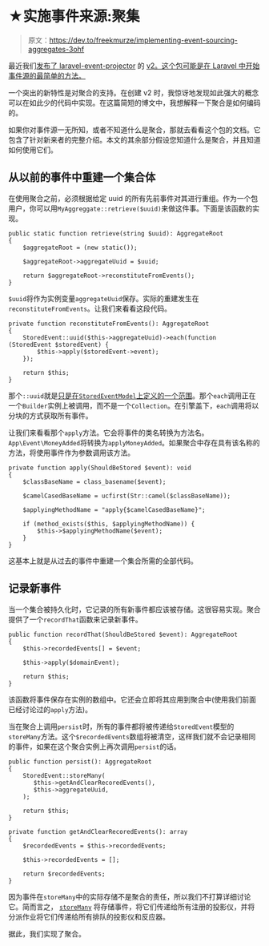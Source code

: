 # ★实施事件来源:聚集

> 原文：<https://dev.to/freekmurze/implementing-event-sourcing-aggregates-3ohf>

最近我们[发布了 laravel-event-projector](https://freek.dev/laravel-event-projector-v2-has-been-released) 的 [v2。这个包可能是在 Laravel 中开始事件源的最简单的方法。](https://docs.spatie.be/laravel-event-projector/v2/introduction)

一个突出的新特性是对聚合的支持。在创建 v2 时，我惊讶地发现如此强大的概念可以在如此少的代码中实现。在这篇简短的博文中，我想解释一下聚合是如何编码的。

如果你对事件源一无所知，或者不知道什么是聚合，那就去看看这个包的文档。它包含了针对新来者的完整介绍。本文的其余部分假设您知道什么是聚合，并且知道如何使用它们。

## 从以前的事件中重建一个集合体

在使用聚合之前，必须根据给定 uuid 的所有先前事件对其进行重组。作为一个包用户，你可以用`MyAggreggate::retrieve($uuid)`来做这件事。下面是该函数的实现。

```
public static function retrieve(string $uuid): AggregateRoot
{
    $aggregateRoot = (new static());

    $aggregateRoot->aggregateUuid = $uuid;

    return $aggregateRoot->reconstituteFromEvents();
} 
```

`$uuid`将作为实例变量`aggregateUuid`保存。实际的重建发生在`reconstituteFromEvents`。让我们来看看这段代码。

```
private function reconstituteFromEvents(): AggregateRoot
{
    StoredEvent::uuid($this->aggregateUuid)->each(function (StoredEvent $storedEvent) {
        $this->apply($storedEvent->event);
    });

    return $this;
} 
```

那个`::uuid`就是[只是在`StoredEventModel`上定义的一个范围](https://github.com/spatie/laravel-event-projector/blob/47f9d7a6479a1860e91956229a4463a706559c68/src/Models/StoredEvent.php#L59-L62)。那个`each`调用正在一个`Builder`实例上被调用，而不是一个`Collection`。在引擎盖下，`each`调用将以分块的方式获取所有事件。

让我们来看看那个`apply`方法。它会将事件的类名转换为方法名。`App\Event\MoneyAdded`将转换为`applyMoneyAdded`。如果聚合中存在具有该名称的方法，将使用事件作为参数调用该方法。

```
private function apply(ShouldBeStored $event): void
{
    $classBaseName = class_basename($event);

    $camelCasedBaseName = ucfirst(Str::camel($classBaseName));

    $applyingMethodName = "apply{$camelCasedBaseName}";

    if (method_exists($this, $applyingMethodName)) {
        $this->$applyingMethodName($event);
    }
} 
```

这基本上就是从过去的事件中重建一个集合所需的全部代码。

## 记录新事件

当一个集合被持久化时，它记录的所有新事件都应该被存储。这很容易实现。聚合提供了一个`recordThat`函数来记录新事件。

```
public function recordThat(ShouldBeStored $event): AggregateRoot
{
    $this->recordedEvents[] = $event;

    $this->apply($domainEvent);

    return $this;
} 
```

该函数将事件保存在实例的数组中。它还会立即将其应用到聚合中(使用我们前面已经讨论过的`apply`方法)。

当在聚合上调用`persist`时，所有的事件都将被传递给`StoredEvent`模型的`storeMany`方法。这个`$recordedEvents`数组将被清空，这样我们就不会记录相同的事件，如果在这个聚合实例上再次调用`persist`的话。

```
public function persist(): AggregateRoot
{
    StoredEvent::storeMany(
       $this->getAndClearRecoredEvents(),
       $this->aggregateUuid,
    );

    return $this;
}

private function getAndClearRecoredEvents(): array
{
    $recordedEvents = $this->recordedEvents;

    $this->recordedEvents = [];

    return $recordedEvents;
} 
```

因为事件在`storeMany`中的实际存储不是聚合的责任，所以我们不打算详细讨论它。简而言之， [`storeMany`](https://github.com/spatie/laravel-event-projector/blob/47f9d7a6479a1860e91956229a4463a706559c68/src/Models/StoredEvent.php#L74-L97) 将存储事件，将它们传递给所有注册的投影仪，并将分派作业将它们传递给所有排队的投影仪和反应器。

据此，我们实现了聚合。